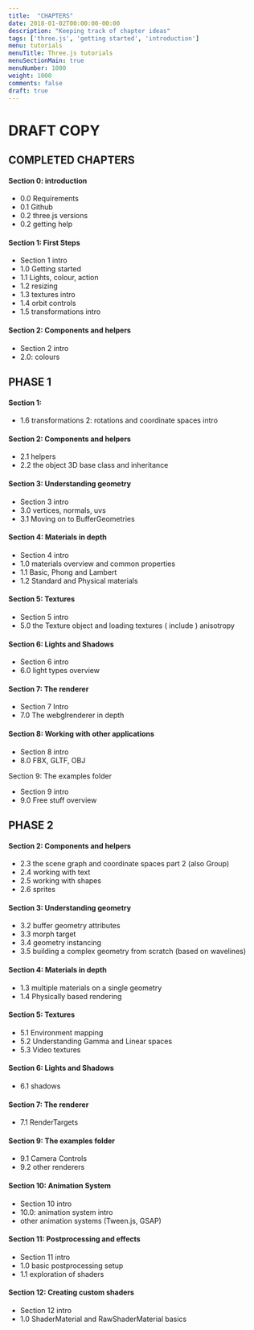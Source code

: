 ```yaml
---
title:  "CHAPTERS"
date: 2018-01-02T00:00:00-00:00
description: "Keeping track of chapter ideas"
tags: ['three.js', 'getting started', 'introduction']
menu: tutorials
menuTitle: Three.js tutorials
menuSectionMain: true
menuNumber: 1000
weight: 1000
comments: false
draft: true
---
```


# DRAFT COPY


## COMPLETED CHAPTERS

#### Section 0: introduction

* 0.0 Requirements
* 0.1 Github
* 0.2 three.js versions
* 0.2 getting help

#### Section 1: First Steps

* Section 1 intro
* 1.0 Getting started
* 1.1 Lights, colour, action
* 1.2 resizing
* 1.3 textures intro
* 1.4 orbit controls
* 1.5 transformations intro

#### Section 2: Components and helpers

* Section 2 intro
* 2.0: colours

## PHASE 1

#### Section 1:

* 1.6 transformations 2: rotations and coordinate spaces intro

#### Section 2: Components and helpers

* 2.1 helpers
* 2.2 the object 3D base class and inheritance

#### Section 3: Understanding geometry

* Section 3 intro
* 3.0 vertices, normals, uvs
* 3.1 Moving on to BufferGeometries

#### Section 4: Materials in depth

* Section 4 intro
* 1.0 materials overview and common properties
* 1.1 Basic, Phong and Lambert
* 1.2 Standard and Physical materials

#### Section 5: Textures

* Section 5 intro
* 5.0 the Texture object and loading textures ( include ) anisotropy

#### Section 6: Lights and Shadows

* Section 6 intro
* 6.0 light types overview

#### Section 7: The renderer

* Section 7 Intro
* 7.0 The webglrenderer in depth

#### Section 8: Working with other applications

* Section 8 intro
* 8.0 FBX, GLTF, OBJ

Section 9: The examples folder

* Section 9 intro
* 9.0 Free stuff overview

## PHASE 2

#### Section 2: Components and helpers

* 2.3 the scene graph and coordinate spaces part 2 (also Group)
* 2.4 working with text
* 2.5 working with shapes
* 2.6 sprites

#### Section 3: Understanding geometry

* 3.2 buffer geometry attributes
* 3.3 morph target
* 3.4 geometry instancing
* 3.5 building a complex geometry from scratch (based on wavelines)

#### Section 4: Materials in depth

* 1.3 multiple materials on a single geometry
* 1.4 Physically based rendering

#### Section 5: Textures

* 5.1 Environment mapping
* 5.2 Understanding Gamma and Linear spaces
* 5.3 Video textures

#### Section 6: Lights and Shadows

* 6.1 shadows

#### Section 7: The renderer

 * 7.1 RenderTargets

#### Section 9: The examples folder

* 9.1 Camera Controls
* 9.2 other renderers

#### Section 10: Animation System

* Section 10 intro
* 10.0: animation system intro
* other animation systems (Tween.js, GSAP)

#### Section 11: Postprocessing and effects

* Section 11 intro
* 1.0 basic postprocessing setup
* 1.1 exploration of shaders

#### Section 12: Creating custom shaders

* Section 12 intro
* 1.0 ShaderMaterial and RawShaderMaterial basics
